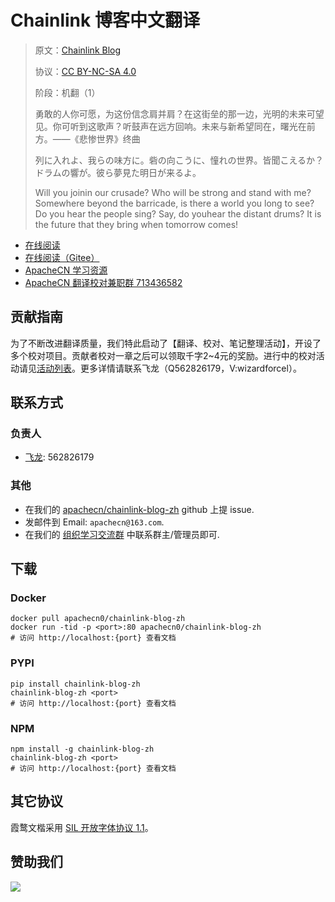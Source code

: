 # Chainlink 博客中文翻译

> 原文：[Chainlink Blog](https://chain.link/)
> 
> 协议：[CC BY-NC-SA 4.0](http://creativecommons.org/licenses/by-nc-sa/4.0/)
> 
> 阶段：机翻（1）
> 
> 勇敢的人你可愿，为这份信念肩并肩？在这街垒的那一边，光明的未来可望见。你可听到这歌声？听鼓声在远方回响。未来与新希望同在，曙光在前方。——《悲惨世界》终曲
> 
> 列に入れよ、我らの味方に。砦の向こうに、憧れの世界。皆聞こえるか？ドラムの響が。彼ら夢見た明日が来るよ。 
> 
> Will you joinin our crusade? Who will be strong and stand with me? Somewhere beyond the barricade, is there a world you long to see? Do you hear the people sing? Say, do youhear the distant drums? It is the future that they bring when tomorrow comes!

* [在线阅读](https://chainlink.apachecn.org)
* [在线阅读（Gitee）](https://apachecn.gitee.io/doc-template/)
* [ApacheCN 学习资源](http://docs.apachecn.org/)
* [ApacheCN 翻译校对兼职群 713436582](https://jq.qq.com/?_wv=1027&k=VSNtgpjb)

## 贡献指南

为了不断改进翻译质量，我们特此启动了【翻译、校对、笔记整理活动】，开设了多个校对项目。贡献者校对一章之后可以领取千字2\~4元的奖励。进行中的校对活动请见[活动列表](https://home.apachecn.org/#/docs/activity/docs-activity)。更多详情请联系飞龙（Q562826179，V:wizardforcel）。

## 联系方式

### 负责人

* [飞龙](https://github.com/wizardforcel): 562826179

### 其他

*   在我们的 [apachecn/chainlink-blog-zh](https://github.com/apachecn/chainlink-blog-zh) github 上提 issue.
*   发邮件到 Email: `apachecn@163.com`.
*   在我们的 [组织学习交流群](https://www.apachecn.org/#/docs/join) 中联系群主/管理员即可.

## 下载

### Docker

```
docker pull apachecn0/chainlink-blog-zh
docker run -tid -p <port>:80 apachecn0/chainlink-blog-zh
# 访问 http://localhost:{port} 查看文档
```

### PYPI

```
pip install chainlink-blog-zh
chainlink-blog-zh <port>
# 访问 http://localhost:{port} 查看文档
```

### NPM

```
npm install -g chainlink-blog-zh
chainlink-blog-zh <port>
# 访问 http://localhost:{port} 查看文档
```

## 其它协议

霞鹜文楷采用 [SIL 开放字体协议 1.1](https://github.com/lxgw/LxgwWenKai/blob/main/SIL_Open_Font_License_1.1.txt)。

## 赞助我们

![](http://data.apachecn.org/img/about/donate.jpg)
